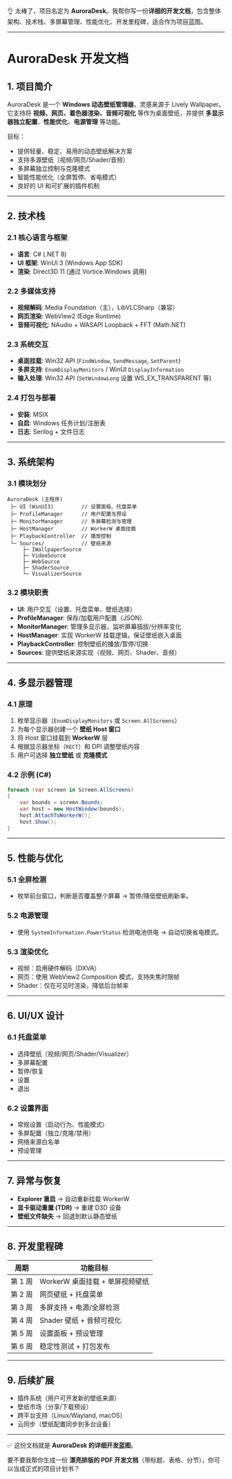 👌 太棒了，项目名定为 **AuroraDesk**。我帮你写一份**详细的开发文档**，包含整体架构、技术栈、多屏幕管理、性能优化、开发里程碑，适合作为项目蓝图。

---

# AuroraDesk 开发文档

## 1. 项目简介

AuroraDesk 是一个 **Windows 动态壁纸管理器**，灵感来源于 Lively Wallpaper。
它支持将 **视频、网页、着色器渲染、音频可视化** 等作为桌面壁纸，并提供 **多显示器独立配置**、**性能优化**、**电源管理** 等功能。

目标：

* 提供轻量、稳定、易用的动态壁纸解决方案
* 支持多源壁纸（视频/网页/Shader/音频）
* 多屏幕独立控制与克隆模式
* 智能性能优化（全屏暂停、省电模式）
* 良好的 UI 和可扩展的插件机制

---

## 2. 技术栈

### 2.1 核心语言与框架

* **语言**: C# (.NET 8)
* **UI 框架**: WinUI 3 (Windows App SDK)
* **渲染**: Direct3D 11 (通过 Vortice.Windows 调用)

### 2.2 多媒体支持

* **视频解码**: Media Foundation（主），LibVLCSharp（兼容）
* **网页渲染**: WebView2 (Edge Runtime)
* **音频可视化**: NAudio + WASAPI Loopback + FFT (Math.NET)

### 2.3 系统交互

* **桌面挂载**: Win32 API (`FindWindow`, `SendMessage`, `SetParent`)
* **多屏支持**: `EnumDisplayMonitors` / WinUI `DisplayInformation`
* **输入处理**: Win32 API (`SetWindowLong` 设置 WS\_EX\_TRANSPARENT 等)

### 2.4 打包与部署

* **安装**: MSIX
* **自启**: Windows 任务计划/注册表
* **日志**: Serilog + 文件日志

---

## 3. 系统架构

### 3.1 模块划分

```plaintext
AuroraDesk (主程序)
 ├─ UI (WinUI3)         // 设置面板、托盘菜单
 ├─ ProfileManager      // 用户配置与预设
 ├─ MonitorManager      // 多屏幕检测与管理
 ├─ HostManager         // WorkerW 桌面挂载
 ├─ PlaybackController  // 播放控制
 └─ Sources/            // 壁纸来源
     ├─ IWallpaperSource
     ├─ VideoSource
     ├─ WebSource
     ├─ ShaderSource
     └─ VisualizerSource
```

### 3.2 模块职责

* **UI**: 用户交互（设置、托盘菜单、壁纸选择）
* **ProfileManager**: 保存/加载用户配置（JSON）
* **MonitorManager**: 管理多显示器，监听屏幕插拔/分辨率变化
* **HostManager**: 实现 WorkerW 挂载逻辑，保证壁纸嵌入桌面
* **PlaybackController**: 控制壁纸的播放/暂停/切换
* **Sources**: 提供壁纸来源实现（视频、网页、Shader、音频）

---

## 4. 多显示器管理

### 4.1 原理

1. 枚举显示器（`EnumDisplayMonitors` 或 `Screen.AllScreens`）
2. 为每个显示器创建一个 **壁纸 Host 窗口**
3. 将 Host 窗口挂载到 **WorkerW** 层
4. 根据显示器坐标（`RECT`）和 DPI 调整壁纸内容
5. 用户可选择 **独立壁纸** 或 **克隆模式**

### 4.2 示例 (C#)

```csharp
foreach (var screen in Screen.AllScreens)
{
    var bounds = screen.Bounds;
    var host = new HostWindow(bounds);
    host.AttachToWorkerW();
    host.Show();
}
```

---

## 5. 性能与优化

### 5.1 全屏检测

* 枚举前台窗口，判断是否覆盖整个屏幕 → 暂停/降低壁纸刷新率。

### 5.2 电源管理

* 使用 `SystemInformation.PowerStatus` 检测电池供电 → 自动切换省电模式。

### 5.3 渲染优化

* 视频：启用硬件解码（DXVA）
* 网页：使用 WebView2 Composition 模式，支持失焦时限帧
* Shader：仅在可见时渲染，降低后台帧率

---

## 6. UI/UX 设计

### 6.1 托盘菜单

* 选择壁纸（视频/网页/Shader/Visualizer）
* 多屏幕配置
* 暂停/恢复
* 设置
* 退出

### 6.2 设置界面

* 常规设置（启动行为、性能模式）
* 多屏配置（独立/克隆/禁用）
* 网络来源白名单
* 预设管理

---

## 7. 异常与恢复

* **Explorer 重启** → 自动重新挂载 WorkerW
* **显卡驱动重置 (TDR)** → 重建 D3D 设备
* **壁纸文件缺失** → 回退到默认静态壁纸

---

## 8. 开发里程碑

| 周期    | 功能目标                  |
| ----- | --------------------- |
| 第 1 周 | WorkerW 桌面挂载 + 单屏视频壁纸 |
| 第 2 周 | 网页壁纸 + 托盘菜单           |
| 第 3 周 | 多屏支持 + 电源/全屏检测        |
| 第 4 周 | Shader 壁纸 + 音频可视化     |
| 第 5 周 | 设置面板 + 预设管理           |
| 第 6 周 | 稳定性测试 + 打包发布          |

---

## 9. 后续扩展

* 插件系统（用户可开发新的壁纸来源）
* 壁纸市场（分享/下载预设）
* 跨平台支持（Linux/Wayland, macOS）
* 云同步（壁纸配置同步到多台设备）

---

✅ 这份文档就是 **AuroraDesk 的详细开发蓝图**。

要不要我帮你生成一份 **漂亮排版的 PDF 开发文档**（带标题、表格、分节），你可以当成正式的项目计划书？
